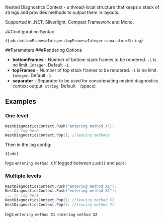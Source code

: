 Nested Diagnostics Context - a thread-local structure that keeps a stack
of strings and provides methods to output them in layouts.

Supported in .NET, Silverlight, Compact Framework and Mono.

##Configuration Syntax
```
${ndc:bottomFrames=Integer:topFrames=Integer:separator=String}
```

##Parameters
###Rendering Options
* **bottomFrames** - Number of bottom stack frames to be rendered. `-1` is no limit. `Integer`. Default `-1`.
* **topFrames** - Number of top stack frames to be rendered. `-1` is no limit. `Integer`.  Default `-1`
* **separator** - Separator to be used for concatenating nested diagnostics context output. `string`. Default ` ` (space)

## Examples

### One level

```c#
NestDiagnosticsContext.Push("entering method X");
... // log here
NestDiagnosticsContext.Pop(); //leaving methods
```

Then in the log config:

    ${ndc}

logs `entering method X`  if logged between `push()`  and `pop()`


### Multiple levels
 ```c#
NestDiagnosticsContext.Push("entering method X1");
NestDiagnosticsContext.Push("entering method X2");
... // log here
NestDiagnosticsContext.Pop(); //leaving method X2
NestDiagnosticsContext.Pop(); //leaving method X1
```

logs `entering method X1 entering method X2`